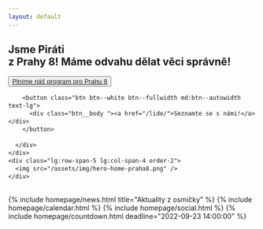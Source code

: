 ```yaml
---
layout: default
---
```


<article class="hero hero--image " style="--image-url: url(http://praha8.pirati.cz/assets/img/hero-home-pozadi.jpg)>
  <div class="container grid lg:grid-rows-4 lg:grid-cols-7 gap-2 items-center">
    <div class="lg:row-span-4 lg:col-span-3 order-1">
      <h1 class="head-alt-md md:head-alt-xl">Jsme Piráti <br />z Prahy 8! Máme odvahu dělat věci správně!</h1>
    </div>
    <div class="lg:row-span-1 lg:col-span-3 order-3">
      <div class="mt-4 md:mt-8 space-y-4">
        <button class="btn btn--white btn--fullwidth md:btn--autowidth text-lg">
          <div class="btn__body "><a href="/program/">Plníme náš program pro Prahu 8</a></div>
        </button>

        <button class="btn btn--white btn--fullwidth md:btn--autowidth text-lg">
          <div class="btn__body "><a href="/lide/">Seznamte se s námi!</a></div>
        </button>

      </div>
    </div>
    <div class="lg:row-span-5 lg:col-span-4 order-2">
      <img src="/assets/img/hero-home-praha8.png" />
    </div>
  </div>
</article>

<div class="container container--default pt-4 lg:pb-24">
  <br />
  {% include homepage/news.html title="Aktuality z osmičky" %}
  {% include homepage/calendar.html %}
  {% include homepage/social.html %}
  {% include homepage/countdown.html deadline="2022-09-23 14:00:00" %}
</div>
